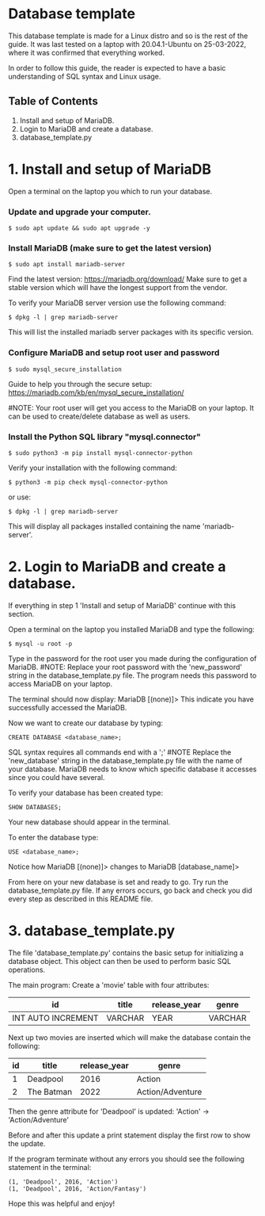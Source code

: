 # Database template


This database template is made for a Linux distro and so is the rest of the guide. 
It was last tested on a laptop with 20.04.1-Ubuntu on 25-03-2022, where it was confirmed that everything worked.

In order to follow this guide, the reader is expected to have a basic understanding of SQL syntax and Linux usage.

## Table of Contents

1. Install and setup of MariaDB.
2. Login to MariaDB and create a database.
3. database_template.py



# 1. Install and setup of MariaDB

Open a terminal on the laptop you which to run your database.

### Update and upgrade your computer.
```
$ sudo apt update && sudo apt upgrade -y
```

### Install MariaDB (make sure to get the latest version)
```
$ sudo apt install mariadb-server
```

Find the latest version: https://mariadb.org/download/
Make sure to get a stable version which will have the longest support from the vendor.

To verify your MariaDB server version use the following command:
```
$ dpkg -l | grep mariadb-server
```
This will list the installed mariadb server packages with its specific version.

### Configure MariaDB and setup root user and password
```
$ sudo mysql_secure_installation
``` 

Guide to help you through the secure setup:
https://mariadb.com/kb/en/mysql_secure_installation/

#NOTE: Your root user will get you access to the MariaDB on your laptop. It can be used to create/delete database as well as users. 

### Install the Python SQL library "mysql.connector"
```
$ sudo python3 -m pip install mysql-connector-python
```
Verify your installation with the following command:
```
$ python3 -m pip check mysql-connector-python
```
or use:
```
$ dpkg -l | grep mariadb-server
```
This will display all packages installed containing the name 'mariadb-server'.

# 2. Login to MariaDB and create a database.

If everything in step 1 'Install and setup of MariaDB' continue with this section.

Open a terminal on the laptop you installed MariaDB and type the following:
```
$ mysql -u root -p
```
Type in the password for the root user you made during the configuration of MariaDB.
#NOTE: Replace your root password with the 'new_password' string in the database_template.py file. The program needs this password to access MariaDB on your laptop.

The terminal should now display: 
MariaDB [(none)]> 
This indicate you have successfully accessed the MariaDB.

Now we want to create our database by typing:
```
CREATE DATABASE <database_name>;
```
SQL syntax requires all commands end with a ';'
#NOTE Replace the 'new_database' string in the database_template.py file with the name of your database. MariaDB needs to know which specific database it accesses since you could have several.

To verify your database has been created type:
```
SHOW DATABASES;
```
Your new database should appear in the terminal.

To enter the database type:
```
USE <database_name>;
```
Notice how MariaDB [(none)]> changes to MariaDB [database_name]> 

From here on your new database is set and ready to go.
Try run the database_template.py file. If any errors occurs, go back and check you did every step as described in this README file. 


# 3. database_template.py

The file 'database_template.py' contains the basic setup for initializing a database object.
This object can then be used to perform basic SQL operations.

The main program:
Create a 'movie' table with four attributes:   

|id        | title         | release_year  	| genre   |
| -------- | ------------- | -------------- | ------- |
| INT AUTO INCREMENT | VARCHAR | YEAR       | VARCHAR |

Next up two movies are inserted which will make the database contain the following: 

|  id   | title  | release_year  	| genre  |
| -------- | ------------- | -------- | --- |
|  1  | Deadpool     |   2016   |   Action         |
|  2  | The Batman   |   2022   |  Action/Adventure|

Then the genre attribute for 'Deadpool' is updated:
'Action' -> 'Action/Adventure'

Before and after this update a print statement display the first row to show the update. 

If the program terminate without any errors you should see the following statement in the terminal:
```
(1, 'Deadpool', 2016, 'Action')
(1, 'Deadpool', 2016, 'Action/Fantasy')  
```

Hope this was helpful and enjoy!


